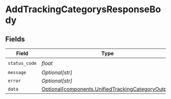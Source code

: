# AddTrackingCategorysResponseBody


## Fields

| Field                                                                                                          | Type                                                                                                           | Required                                                                                                       | Description                                                                                                    |
| -------------------------------------------------------------------------------------------------------------- | -------------------------------------------------------------------------------------------------------------- | -------------------------------------------------------------------------------------------------------------- | -------------------------------------------------------------------------------------------------------------- |
| `status_code`                                                                                                  | *float*                                                                                                        | :heavy_check_mark:                                                                                             | N/A                                                                                                            |
| `message`                                                                                                      | *Optional[str]*                                                                                                | :heavy_minus_sign:                                                                                             | N/A                                                                                                            |
| `error`                                                                                                        | *Optional[str]*                                                                                                | :heavy_minus_sign:                                                                                             | N/A                                                                                                            |
| `data`                                                                                                         | [Optional[components.UnifiedTrackingCategoryOutput]](../../models/components/unifiedtrackingcategoryoutput.md) | :heavy_minus_sign:                                                                                             | N/A                                                                                                            |